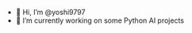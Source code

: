 - 👋 Hi, I’m @yoshi9797
- 🌱 I’m currently working on some Python AI projects


<!---
yoshi9797/yoshi9797 is a ✨ special ✨ repository because its `README.md` (this file) appears on your GitHub profile.
You can click the Preview link to take a look at your changes.
--->
